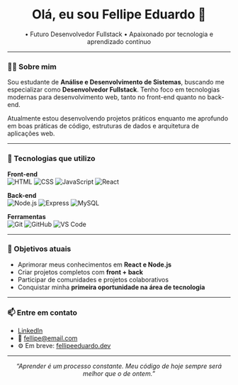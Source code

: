 <h1 align="center">Olá, eu sou Fellipe Eduardo 👋</h1>

<p align="center">
      • Futuro Desenvolvedor Fullstack • Apaixonado por tecnologia e aprendizado contínuo
</p>

---

### 👨‍💻 Sobre mim

Sou estudante de **Análise e Desenvolvimento de Sistemas**, buscando me especializar como **Desenvolvedor Fullstack**. Tenho foco em tecnologias modernas para desenvolvimento web, tanto no front-end quanto no back-end.

Atualmente estou desenvolvendo projetos práticos enquanto me aprofundo em boas práticas de código, estruturas de dados e arquitetura de aplicações web.

---

### 🧰 Tecnologias que utilizo

**Front-end**  
![HTML](https://img.shields.io/badge/HTML5-E34F26?style=flat-square&logo=html5&logoColor=white)
![CSS](https://img.shields.io/badge/CSS3-1572B6?style=flat-square&logo=css3&logoColor=white)
![JavaScript](https://img.shields.io/badge/JavaScript-F7DF1E?style=flat-square&logo=javascript&logoColor=black)
![React](https://img.shields.io/badge/React-20232A?style=flat-square&logo=react&logoColor=61DAFB)

**Back-end**  
![Node.js](https://img.shields.io/badge/Node.js-339933?style=flat-square&logo=node-dot-js&logoColor=white)
![Express](https://img.shields.io/badge/Express.js-000000?style=flat-square&logo=express&logoColor=white)
![MySQL](https://img.shields.io/badge/MySQL-00758F?style=flat-square&logo=mysql&logoColor=white)

**Ferramentas**  
![Git](https://img.shields.io/badge/Git-F05032?style=flat-square&logo=git&logoColor=white)
![GitHub](https://img.shields.io/badge/GitHub-181717?style=flat-square&logo=github&logoColor=white)
![VS Code](https://img.shields.io/badge/VS%20Code-007ACC?style=flat-square&logo=visual-studio-code&logoColor=white)

---

### 🎯 Objetivos atuais

- Aprimorar meus conhecimentos em **React e Node.js**
- Criar projetos completos com **front + back**
- Participar de comunidades e projetos colaborativos
- Conquistar minha **primeira oportunidade na área de tecnologia**

---

### 📫 Entre em contato

- [LinkedIn](https://linkedin.com/in/fellipeeduardo)
- 📧 fellipe@email.com
- ⚙️ Em breve: [fellipeeduardo.dev](https://fellipeeduardo.dev)

---

<p align="center">
  <em>“Aprender é um processo constante. Meu código de hoje sempre será melhor que o de ontem.”</em>
</p>
